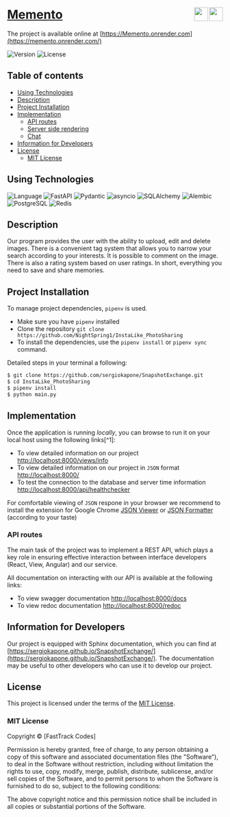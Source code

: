 # [Memento](https://memento.onrender.com/) <span><img align="right" width="32px" src="https://cdn.jsdelivr.net/gh/devicons/devicon/icons/fastapi/fastapi-original.svg"/><span> </span><img align="right" width="32px" src="https://cdn.jsdelivr.net/gh/devicons/devicon/icons/python/python-original.svg"/></span>

The project is available online at [https://Memento.onrender.com](https://memento.onrender.com/)

![Version](https://img.shields.io/badge/Version-1.0.0-blue.svg)
![License](https://img.shields.io/badge/License-MIT-yellow.svg)

## Table of contents

- [Using Technologies](#using-technologies)
- [Description](#description)
- [Project Installation](#project-installation)
- [Implementation](#implementation)
  - [API routes](#api-routes)
  - [Server side rendering](#server-side-rendering)
  - [Chat](#chat)
- [Information for Developers](#information-for-developers)
- [License](#license)
  - [MIT License](#mit-license)

## Using Technologies

![Language](https://img.shields.io/badge/Language-Python-blue.svg)
![FastAPI](https://img.shields.io/badge/FastAPI-0.103.0-blue.svg)
![Pydantic](https://img.shields.io/badge/Pydantic-2.3-blue.svg)
![asyncio](https://img.shields.io/badge/asyncio-included-green.svg)
![SQLAlchemy](https://img.shields.io/badge/SQLAlchemy-2.0.20-blue.svg)
![Alembic](https://img.shields.io/badge/Alembic-1.7.3-blue.svg)
![PostgreSQL](https://img.shields.io/badge/Database-PostgreSQL-blue.svg)
![Redis](https://img.shields.io/badge/Database-Redis-red.svg)

## Description

Our program provides the user with the ability to upload, edit and delete images. There is a convenient tag system that allows you to narrow your search according to your interests. It is possible to comment on the image. There is also a rating system based on user ratings. In short, everything you need to save and share memories.

## Project Installation

To manage project dependencies, `pipenv` is used.

- Make sure you have `pipenv` installed
- Clone the repository `git clone https://github.com/NightSpring1/InstaLike_PhotoSharing`
- To install the dependencies, use the `pipenv install` or `pipenv sync` command.

Detailed steps in your terminal a following:

```bash
$ git clone https://github.com/sergiokapone/SnapshotExchange.git
$ cd InstaLike_PhotoSharing
$ pipenv install
$ python main.py
```

## Implementation

Once the application is running _locally_, you can browse to run it on your local host using the following links[^1]:

- To view detailed information on our project [http://localhost:8000/views/info](http://localhost:8000/views/info)
- To view detailed information on our project in `JSON` format [http://localhost:8000/](http://localhost:8000)
- To test the connection to the database and server time information [http://localhost:8000/api/healthchecker](http://localhost:8000/api/healthchecker)

For comfortable viewing of `JSON` respone in your browser we recommend to install the extension for Google Chrome
[JSON Viewer](https://chrome.google.com/webstore/detail/json-viewer/gbmdgpbipfallnflgajpaliibnhdgobh/related?hl=ru) or
[JSON Formatter](https://chrome.google.com/webstore/detail/json-formatter/bcjindcccaagfpapjjmafapmmgkkhgoa?hl=ru) (according to your taste)

### API routes

The main task of the project was to implement a REST API, which plays a key role in ensuring effective interaction between interface developers (React, View, Angular) and our service.

All documentation on interacting with our API is available at the following links:

- To view swagger documentation [http://localhost:8000/docs](http://localhost:8000/docs)
- To view redoc documentation [http://localhost:8000/redoc](http://localhost:8000/redoc)

## Information for Developers

Our project is equipped with Sphinx documentation, which you can find at [https://sergiokapone.github.io/SnapshotExchange/](https://sergiokapone.github.io/SnapshotExchange/). The documentation may be useful to other developers who
can use it to develop our project.

## License

This project is licensed under the terms of the [MIT License](LICENSE).

### MIT License

Copyright © [FastTrack Codes]

Permission is hereby granted, free of charge, to any person obtaining a copy of this software and associated documentation files (the "Software"), to deal in the Software without restriction, including without limitation the rights to use, copy, modify, merge, publish, distribute, sublicense, and/or sell copies of the Software, and to permit persons to whom the Software is furnished to do so, subject to the following conditions:

The above copyright notice and this permission notice shall be included in all copies or substantial portions of the Software.
